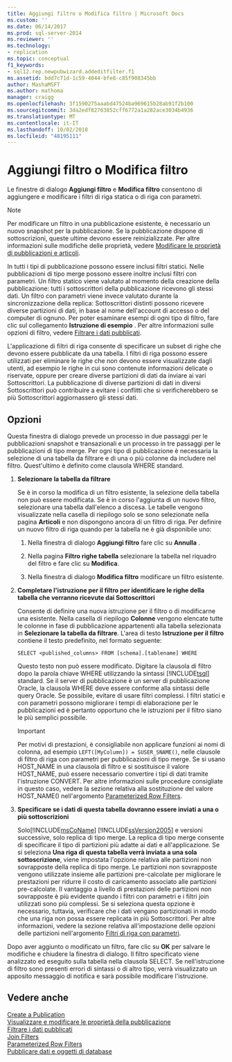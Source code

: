 ```yaml
---
title: Aggiungi filtro o Modifica filtro | Microsoft Docs
ms.custom: ''
ms.date: 06/14/2017
ms.prod: sql-server-2014
ms.reviewer: ''
ms.technology:
- replication
ms.topic: conceptual
f1_keywords:
- sql12.rep.newpubwizard.addeditfilter.f1
ms.assetid: bdd7c71d-1c59-4044-bfe8-c85f908345bb
author: MashaMSFT
ms.author: mathoma
manager: craigg
ms.openlocfilehash: 3f1590275aaabd47524ba969615b28ab91f2b100
ms.sourcegitcommit: 3da2edf82763852cff6772a1a282ace3034b4936
ms.translationtype: MT
ms.contentlocale: it-IT
ms.lasthandoff: 10/02/2018
ms.locfileid: "48195111"
---
```

# <a name="add-or-edit-filter"></a>Aggiungi filtro o Modifica filtro
  Le finestre di dialogo **Aggiungi filtro** e **Modifica filtro** consentono di aggiungere e modificare i filtri di riga statica o di riga con parametri.  
  
> [!NOTE]  
>  Per modificare un filtro in una pubblicazione esistente, è necessario un nuovo snapshot per la pubblicazione. Se la pubblicazione dispone di sottoscrizioni, queste ultime devono essere reinizializzate. Per altre informazioni sulle modifiche delle proprietà, vedere [Modificare le proprietà di pubblicazioni e articoli](publish/change-publication-and-article-properties.md).  
  
 In tutti i tipi di pubblicazione possono essere inclusi filtri statici. Nelle pubblicazioni di tipo merge possono essere inoltre inclusi filtri con parametri. Un filtro statico viene valutato al momento della creazione della pubblicazione: tutti i sottoscrittori della pubblicazione ricevono gli stessi dati. Un filtro con parametri viene invece valutato durante la sincronizzazione della replica: Sottoscrittori distinti possono ricevere diverse partizioni di dati, in base al nome dell'account di accesso o del computer di ognuno. Per poter esaminare esempi di ogni tipo di filtro, fare clic sul collegamento **Istruzione di esempio** . Per altre informazioni sulle opzioni di filtro, vedere [Filtrare i dati pubblicati](publish/filter-published-data.md).  
  
 L'applicazione di filtri di riga consente di specificare un subset di righe che devono essere pubblicate da una tabella. I filtri di riga possono essere utilizzati per eliminare le righe che non devono essere visualizzate dagli utenti, ad esempio le righe in cui sono contenute informazioni delicate o riservate, oppure per creare diverse partizioni di dati da inviare ai vari Sottoscrittori. La pubblicazione di diverse partizioni di dati in diversi Sottoscrittori può contribuire a evitare i conflitti che si verificherebbero se più Sottoscrittori aggiornassero gli stessi dati.  
  
## <a name="options"></a>Opzioni  
 Questa finestra di dialogo prevede un processo in due passaggi per le pubblicazioni snapshot e transazionali e un processo in tre passaggi per le pubblicazioni di tipo merge. Per ogni tipo di pubblicazione è necessaria la selezione di una tabella da filtrare e di una o più colonne da includere nel filtro. Quest'ultimo è definito come clausola WHERE standard.  
  
1.  **Selezionare la tabella da filtrare**  
  
     Se è in corso la modifica di un filtro esistente, la selezione della tabella non può essere modificata. Se è in corso l'aggiunta di un nuovo filtro, selezionare una tabella dall'elenco a discesa. Le tabelle vengono visualizzate nella casella di riepilogo solo se sono selezionate nella pagina **Articoli** e non dispongono ancora di un filtro di riga. Per definire un nuovo filtro di riga quando per la tabella ne è già disponibile uno:  
  
    1.  Nella finestra di dialogo **Aggiungi filtro** fare clic su **Annulla** .  
  
    2.  Nella pagina **Filtro righe tabella** selezionare la tabella nel riquadro del filtro e fare clic su **Modifica**.  
  
    3.  Nella finestra di dialogo **Modifica filtro** modificare un filtro esistente.  
  
2.  **Completare l'istruzione per il filtro per identificare le righe della tabella che verranno ricevute dai Sottoscrittori**  
  
     Consente di definire una nuova istruzione per il filtro o di modificarne una esistente. Nella casella di riepilogo **Colonne** vengono elencate tutte le colonne in fase di pubblicazione appartenenti alla tabella selezionata in **Selezionare la tabella da filtrare**. L'area di testo **Istruzione per il filtro** contiene il testo predefinito, nel formato seguente:  
  
     `SELECT <published_columns> FROM [schema].[tablename] WHERE`  
  
     Questo testo non può essere modificato. Digitare la clausola di filtro dopo la parola chiave WHERE utilizzando la sintassi [!INCLUDE[tsql](../../includes/tsql-md.md)] standard. Se il server di pubblicazione è un server di pubblicazione Oracle, la clausola WHERE deve essere conforme alla sintassi delle query Oracle. Se possibile, evitare di usare filtri complessi. I filtri statici e con parametri possono migliorare i tempi di elaborazione per le pubblicazioni ed è pertanto opportuno che le istruzioni per il filtro siano le più semplici possibile.  
  
    > [!IMPORTANT]  
    >  Per motivi di prestazioni, è consigliabile non applicare funzioni ai nomi di colonna, ad esempio `LEFT([MyColumn]) = SUSER_SNAME()`, nelle clausole di filtro di riga con parametri per pubblicazioni di tipo merge. Se si usano HOST_NAME in una clausola di filtro e si sostituisce il valore HOST_NAME, può essere necessario convertire i tipi di dati tramite l'istruzione CONVERT. Per altre informazioni sulle procedure consigliate in questo caso, vedere la sezione relativa alla sostituzione del valore HOST_NAME() nell'argomento [Parameterized Row Filters](merge/parameterized-filters-parameterized-row-filters.md).  
  
3.  **Specificare se i dati di questa tabella dovranno essere inviati a una o più sottoscrizioni**  
  
     Solo[!INCLUDE[msCoName](../../includes/msconame-md.md)] [!INCLUDE[ssVersion2005](../../includes/ssversion2005-md.md)] e versioni successive, solo replica di tipo merge. La replica di tipo merge consente di specificare il tipo di partizioni più adatte ai dati e all'applicazione. Se si seleziona **Una riga di questa tabella verrà inviata a una sola sottoscrizione**, viene impostata l'opzione relativa alle partizioni non sovrapposte della replica di tipo merge. Le partizioni non sovrapposte vengono utilizzate insieme alle partizioni pre-calcolate per migliorare le prestazioni per ridurre il costo di caricamento associato alle partizioni pre-calcolate. Il vantaggio a livello di prestazioni delle partizioni non sovrapposte è più evidente quando i filtri con parametri e i filtri join utilizzati sono più complessi. Se si seleziona questa opzione è necessario, tuttavia, verificare che i dati vengano partizionati in modo che una riga non possa essere replicata in più Sottoscrittori. Per altre informazioni, vedere la sezione relativa all'impostazione delle opzioni delle partizioni nell'argomento [Filtri di riga con parametri](merge/parameterized-filters-parameterized-row-filters.md).  
  
 Dopo aver aggiunto o modificato un filtro, fare clic su **OK** per salvare le modifiche e chiudere la finestra di dialogo. Il filtro specificato viene analizzato ed eseguito sulla tabella nella clausola SELECT. Se nell'istruzione di filtro sono presenti errori di sintassi o di altro tipo, verrà visualizzato un apposito messaggio di notifica e sarà possibile modificare l'istruzione.  
  
## <a name="see-also"></a>Vedere anche  
 [Create a Publication](publish/create-a-publication.md)   
 [Visualizzare e modificare le proprietà della pubblicazione](publish/view-and-modify-publication-properties.md)   
 [Filtrare i dati pubblicati](publish/filter-published-data.md)   
 [Join Filters](merge/join-filters.md)   
 [Parameterized Row Filters](merge/parameterized-filters-parameterized-row-filters.md)   
 [Pubblicare dati e oggetti di database](publish/publish-data-and-database-objects.md)  
  
  
